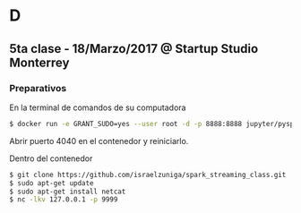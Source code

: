 # D

## 5ta clase - 18/Marzo/2017 @ Startup Studio Monterrey

### Preparativos

En la terminal de comandos de su computadora

```bash
$ docker run -e GRANT_SUDO=yes --user root -d -p 8888:8888 jupyter/pyspark-notebook start-notebook.sh
```

Abrir puerto 4040 en el contenedor y reiniciarlo.

Dentro del contenedor

```bash
$ git clone https://github.com/israelzuniga/spark_streaming_class.git
$ sudo apt-get update
$ sudo apt-get install netcat
$ nc -lkv 127.0.0.1 -p 9999
```
